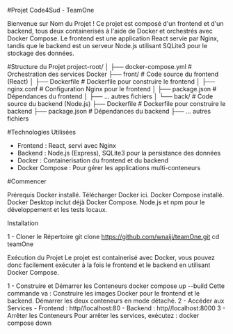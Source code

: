 #Projet Code4Sud - TeamOne

Bienvenue sur Nom du Projet ! Ce projet est composé d'un frontend et d'un backend, tous deux containerisés à l'aide de Docker et orchestrés avec Docker Compose. Le frontend est une application React servie par Nginx, tandis que le backend est un serveur Node.js utilisant SQLite3 pour le stockage des données.

#Structure du Projet
project-root/
│
├── docker-compose.yml        # Orchestration des services Docker
├── front/                    # Code source du frontend (React)
│   ├── Dockerfile            # Dockerfile pour construire le frontend
│	├── nginx.conf            # Configuration Nginx pour le frontend
│   ├── package.json          # Dépendances du frontend
│   ├── ... autres fichiers
│
└── back/                     # Code source du backend (Node.js)
	├── Dockerfile            # Dockerfile pour construire le backend
	├── package.json          # Dépendances du backend
	├── ... autres fichiers

#Technologies Utilisées
- Frontend : React, servi avec Nginx
- Backend : Node.js (Express), SQLite3 pour la persistance des données
- Docker : Containerisation du frontend et du backend
- Docker Compose : Pour gérer les applications multi-conteneurs

#Commencer

Prérequis
Docker installé. Télécharger Docker ici.
Docker Compose installé. Docker Desktop inclut déjà Docker Compose.
Node.js et npm pour le développement et les tests locaux.

Installation

1 - Cloner le Répertoire
	git clone https://github.com/wnaiji/teamOne.git
	cd teamOne

Exécution du Projet
Le projet est containerisé avec Docker, vous pouvez donc facilement exécuter à la fois le frontend et le backend en utilisant Docker Compose.

1 - Construire et Démarrer les Conteneurs
	docker compose up --build
	Cette commande va :
		Construire les images Docker pour le frontend et le backend.
		Démarrer les deux conteneurs en mode détaché.
2 - Accéder aux Services
	- Frontend : http//localhost:80
	- Backend : http//localhost:8000
3 - Arrêter les Conteneurs
	Pour arrêter les services, exécutez :
	docker compose down
